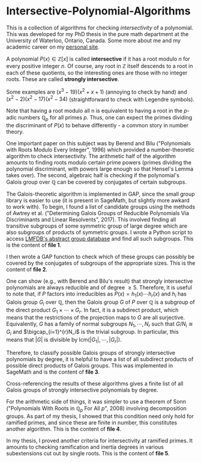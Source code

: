 # Intersective-Polynomial-Algorithms

This is a collection of algorithms for checking *intersectivity* of a polynomial. This was developed for my PhD thesis in the pure math department at the University of Waterloo, Ontario, Canada. Some more about me and my academic career on my [personal site](https://sites.google.com/view/nicbanks/home).

A polynomial $P(x)\in\mathbb{Z}[x]$ is called **intersective** if it has a root modulo $n$ for every positive integer $n$. Of course, any root in $\mathbb{Z}$ itself descends to a root in each of these quotients, so the interesting ones are those with no integer roots. These are called **strongly intersective**.

Some examples are $(x^3-19)(x^2+x+1)$ (annoying to check by hand) and $(x^2-2)(x^2-17)(x^2-34)$ (straightforward to check with Legendre symbols).

Note that having a root modulo all n is equivalent to having a root in the $p$-adic numbers $\mathbb{Q}_p$ for all primes $p$. Thus, one can expect the primes dividing the discriminant of $P(x)$ to behave differently - a common story in number theory.

One important paper on this subject was by Berend and Bilu ("Polynomials with Roots Modulo Every Integer", 1996) which provided a number-theoretic algorithm to check intersectivity. The arithmetic half of the algorithm amounts to finding roots modulo certain prime powers (primes dividing the polynomial discriminant, with powers large enough so that Hensel's Lemma takes over). The second, algebraic half is checking if the polynomial's Galois group over $\mathbb{Q}$ can be covered by conjugates of certain subgroups.

The Galois-theoretic algorithm is implemented in GAP, since the small group library is easier to use (it is present in SageMath, but slightly more awkard to work with). To begin, I found a list of candidate groups using the methods of Awtrey et al. ("Determining Galois Groups of Reducible Polynomials Via Discriminants and Linear Resolvents", 2017). This involved finding all transitive subgroups of some symmetric group of large degree which are also subgroups of products of symmetric groups. I wrote a Python script to access [LMFDB's abstract group database](https://beta.lmfdb.org/Groups/Abstract/) and find all such subgroups. This is the content of **file 1**.

I then wrote a GAP function to check which of these groups can possibly be covered by the conjugates of subgroups of the appropriate sizes. This is the content of **file 2**.

One can show (e.g., with Berend and Bilu's result) that strongly intersective polynomials are always reducible and of degree $\geq 5$. Therefore, it is useful to note that, if $P$ factors into irreducibles as $P(x)=h_1(x)\cdots h_r(x)$ and $h_i$ has Galois group $G_i$ over $\mathbb{Q}$, then the Galois group $G$ of $P$ over $\mathbb{Q}$ is a subgroup of the direct product $G_1\times\cdots\times G_r$. In fact, it is a subdirect product, which means that the restrictions of the projection maps to $G$ are all surjective. Equivalently, $G$ has a family of normal subgroups $N_1,\cdots,N_r$ such that $G/N_i\cong G_i$ and $\bigcap_{i=1}^{r}N_i$ is the trivial subgroup. In particular, this means that $|G|$ is divisible by $\mathrm{lcm}(|G_1|,\cdots,|G_r|)$.

Therefore, to classify possible Galois groups of strongly intersective polynomials by degree, it is helpful to have a list of all subdirect products of possible direct products of Galois groups. This was implemented in SageMath and is the content of **file 3**.

Cross-referencing the results of these algorithms gives a finite list of all Galois groups of strongly intersective polynomials by degree.

For the arithmetic side of things, it was simpler to use a theorem of Sonn ("Polynomials With Roots in $\mathbb{Q}_p$ For All $p$", 2008) involving decomposition groups. As part of my thesis, I showed that this condition need only hold for ramified primes, and since these are finite in number, this constitutes another algorithm. This is the content of **file 4**.

In my thesis, I proved another criteria for intersectivity at ramified primes. It amounts to checking ramification and inertia degrees in various subextensions cut out by single roots. This is the content of **file 5**.